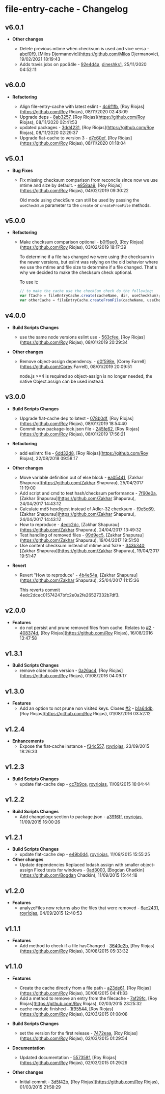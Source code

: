 # file-entry-cache - Changelog

## v6.0.1

- **Other changes**

  - Delete previous mtime when checksum is used and vice versa - [abcf0f9](https://github.com/royriojas/file-entry-cache/commit/abcf0f9), [Milos Djermanovic](https://github.com/Milos Djermanovic), 19/02/2021 18:19:43
  - Adds travis jobs on ppc64le - [92e4d4a](https://github.com/royriojas/file-entry-cache/commit/92e4d4a), [dineshks1](https://github.com/dineshks1), 25/11/2020 04:52:11

## v6.0.0

- **Refactoring**

  - Align file-entry-cache with latest eslint - [4c6f1fb](https://github.com/royriojas/file-entry-cache/commit/4c6f1fb), [Roy Riojas](https://github.com/Roy Riojas), 08/11/2020 02:43:09
  - Upgrade deps - [8ab3257](https://github.com/royriojas/file-entry-cache/commit/8ab3257), [Roy Riojas](https://github.com/Roy Riojas), 08/11/2020 02:41:53
  - updated packages - [3dd4231](https://github.com/royriojas/file-entry-cache/commit/3dd4231), [Roy Riojas](https://github.com/Roy Riojas), 08/11/2020 02:29:37
  - Upgrade flat-cache to version 3 - [d7c60ef](https://github.com/royriojas/file-entry-cache/commit/d7c60ef), [Roy Riojas](https://github.com/Roy Riojas), 08/11/2020 01:18:04

## v5.0.1

- **Bug Fixes**

  - Fix missing checksum comparison from reconcile since now we use mtime and size by default. - [e858aa9](https://github.com/royriojas/file-entry-cache/commit/e858aa9), [Roy Riojas](https://github.com/Roy Riojas), 04/02/2019 09:30:22

    Old mode using checkSum can still be used by passing the `useCheckSum` parameter to the `create` or `createFromFile` methods.

## v5.0.0

- **Refactoring**

  - Make checksum comparison optional - [b0f9ae0](https://github.com/royriojas/file-entry-cache/commit/b0f9ae0), [Roy Riojas](https://github.com/Roy Riojas), 03/02/2019 18:17:39

    To determine if a file has changed we were using the checksum in the newer versions, but eslint was relying on the old behavior where we use the mtime and file size to determine if a file changed. That's why we decided to make the checksum check optional.

    To use it:

    ```js
    // to make the cache use the checkSum check do the following:
    var fCache = fileEntryCache.create(cacheName, dir, useCheckSum); // pass the third parameter as true
    var otherCache = fileEntryCache.createFromFile(cacheName, useCheckSum); // pass the second parameter as true
    ```

## v4.0.0

- **Build Scripts Changes**
  - use the same node versions eslint use - [563cfee](https://github.com/royriojas/file-entry-cache/commit/563cfee), [Roy Riojas](https://github.com/Roy Riojas), 08/01/2019 20:29:34
- **Other changes**

  - Remove object-assign dependency. - [d0f598e](https://github.com/royriojas/file-entry-cache/commit/d0f598e), [Corey Farrell](https://github.com/Corey Farrell), 08/01/2019 20:09:51

    node.js >=4 is required so object-assign is no longer needed, the native
    Object.assign can be used instead.

## v3.0.0

- **Build Scripts Changes**

  - Upgrade flat-cache dep to latest - [078b0df](https://github.com/royriojas/file-entry-cache/commit/078b0df), [Roy Riojas](https://github.com/Roy Riojas), 08/01/2019 18:54:40
  - Commit new package-lock.json file - [245fe62](https://github.com/royriojas/file-entry-cache/commit/245fe62), [Roy Riojas](https://github.com/Roy Riojas), 08/01/2019 17:56:21

- **Refactoring**
  - add eslintrc file - [6dd32d8](https://github.com/royriojas/file-entry-cache/commit/6dd32d8), [Roy Riojas](https://github.com/Roy Riojas), 22/08/2018 09:58:17
- **Other changes**

  - Move variable definition out of else block - [ea05441](https://github.com/royriojas/file-entry-cache/commit/ea05441), [Zakhar Shapurau](https://github.com/Zakhar Shapurau), 25/04/2017 11:19:00
  - Add script and cmd to test hash/checksum performance - [7f60e0a](https://github.com/royriojas/file-entry-cache/commit/7f60e0a), [Zakhar Shapurau](https://github.com/Zakhar Shapurau), 24/04/2017 14:43:12
  - Calculate md5 hexdigest instead of Adler-32 checksum - [f9e5c69](https://github.com/royriojas/file-entry-cache/commit/f9e5c69), [Zakhar Shapurau](https://github.com/Zakhar Shapurau), 24/04/2017 14:43:12
  - How to reproduce - [4edc2dc](https://github.com/royriojas/file-entry-cache/commit/4edc2dc), [Zakhar Shapurau](https://github.com/Zakhar Shapurau), 24/04/2017 13:49:32
  - Test handling of removed files - [09d9ec5](https://github.com/royriojas/file-entry-cache/commit/09d9ec5), [Zakhar Shapurau](https://github.com/Zakhar Shapurau), 19/04/2017 19:51:50
  - Use content checksum instead of mtime and fsize - [343b340](https://github.com/royriojas/file-entry-cache/commit/343b340), [Zakhar Shapurau](https://github.com/Zakhar Shapurau), 19/04/2017 19:51:47

- **Revert**

  - Revert "How to reproduce" - [4b4e54a](https://github.com/royriojas/file-entry-cache/commit/4b4e54a), [Zakhar Shapurau](https://github.com/Zakhar Shapurau), 25/04/2017 11:15:36

    This reverts commit 4edc2dcec01574247bfc2e0a2fe26527332b7df3.

## v2.0.0

- **Features**
  - do not persist and prune removed files from cache. Relates to [#2](https://github.com/royriojas/file-entry-cache/issues/2) - [408374d](https://github.com/royriojas/file-entry-cache/commit/408374d), [Roy Riojas](https://github.com/Roy Riojas), 16/08/2016 13:47:58

## v1.3.1

- **Build Scripts Changes**
  - remove older node version - [0a26ac4](https://github.com/royriojas/file-entry-cache/commit/0a26ac4), [Roy Riojas](https://github.com/Roy Riojas), 01/08/2016 04:09:17

## v1.3.0

- **Features**
  - Add an option to not prune non visited keys. Closes [#2](https://github.com/royriojas/file-entry-cache/issues/2) - [b1a64db](https://github.com/royriojas/file-entry-cache/commit/b1a64db), [Roy Riojas](https://github.com/Roy Riojas), 01/08/2016 03:52:12

## v1.2.4

- **Enhancements**
  - Expose the flat-cache instance - [f34c557](https://github.com/royriojas/file-entry-cache/commit/f34c557), [royriojas](https://github.com/royriojas), 23/09/2015 18:26:33

## v1.2.3

- **Build Scripts Changes**
  - update flat-cache dep - [cc7b9ce](https://github.com/royriojas/file-entry-cache/commit/cc7b9ce), [royriojas](https://github.com/royriojas), 11/09/2015 16:04:44

## v1.2.2

- **Build Scripts Changes**
  - Add changelogx section to package.json - [a3916ff](https://github.com/royriojas/file-entry-cache/commit/a3916ff), [royriojas](https://github.com/royriojas), 11/09/2015 16:00:26

## v1.2.1

- **Build Scripts Changes**
  - update flat-cache dep - [e49b0d4](https://github.com/royriojas/file-entry-cache/commit/e49b0d4), [royriojas](https://github.com/royriojas), 11/09/2015 15:55:25
- **Other changes**
  - Update dependencies Replaced lodash.assign with smaller object-assign Fixed tests for windows - [0ad3000](https://github.com/royriojas/file-entry-cache/commit/0ad3000), [Bogdan Chadkin](https://github.com/Bogdan Chadkin), 11/09/2015 15:44:18

## v1.2.0

- **Features**
  - analyzeFiles now returns also the files that were removed - [6ac2431](https://github.com/royriojas/file-entry-cache/commit/6ac2431), [royriojas](https://github.com/royriojas), 04/09/2015 12:40:53

## v1.1.1

- **Features**
  - Add method to check if a file hasChanged - [3640e2b](https://github.com/royriojas/file-entry-cache/commit/3640e2b), [Roy Riojas](https://github.com/Roy Riojas), 30/08/2015 05:33:32

## v1.1.0

- **Features**

  - Create the cache directly from a file path - [a23de61](https://github.com/royriojas/file-entry-cache/commit/a23de61), [Roy Riojas](https://github.com/Roy Riojas), 30/08/2015 04:41:33
  - Add a method to remove an entry from the filecache - [7af29fc](https://github.com/royriojas/file-entry-cache/commit/7af29fc), [Roy Riojas](https://github.com/Roy Riojas), 02/03/2015 23:25:32
  - cache module finished - [1f95544](https://github.com/royriojas/file-entry-cache/commit/1f95544), [Roy Riojas](https://github.com/Roy Riojas), 02/03/2015 01:08:08

- **Build Scripts Changes**
  - set the version for the first release - [7472eaa](https://github.com/royriojas/file-entry-cache/commit/7472eaa), [Roy Riojas](https://github.com/Roy Riojas), 02/03/2015 01:29:54
- **Documentation**
  - Updated documentation - [557358f](https://github.com/royriojas/file-entry-cache/commit/557358f), [Roy Riojas](https://github.com/Roy Riojas), 02/03/2015 01:29:29
- **Other changes**
  - Initial commit - [3d5f42b](https://github.com/royriojas/file-entry-cache/commit/3d5f42b), [Roy Riojas](https://github.com/Roy Riojas), 01/03/2015 21:58:29
